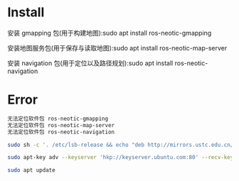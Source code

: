 # Install

安装 gmapping 包(用于构建地图):sudo apt install ros-neotic-gmapping

安装地图服务包(用于保存与读取地图):sudo apt install ros-neotic-map-server

安装 navigation 包(用于定位以及路径规划):sudo apt install ros-neotic-navigation

# Error

````bash
无法定位软件包 ros-neotic-gmapping
无法定位软件包 ros-neotic-map-server
无法定位软件包 ros-neotic-navigation
````
````bash
sudo sh -c '. /etc/lsb-release && echo "deb http://mirrors.ustc.edu.cn/ros/ubuntu/ `lsb_release -cs` main" > /etc/apt/sources.list.d/ros-latest.list'
````

````bash
sudo apt-key adv --keyserver 'hkp://keyserver.ubuntu.com:80' --recv-key C1CF6E31E6BADE8868B172B4F42ED6FBAB17C654
````

````bash
sudo apt update
````
